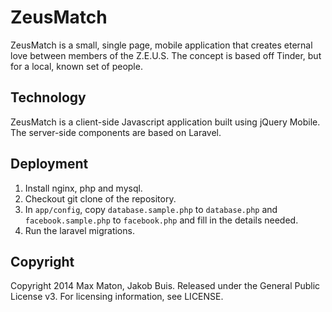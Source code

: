 ZeusMatch
=========
ZeusMatch is a small, single page, mobile application that creates eternal love between members of the Z.E.U.S. The concept is based off Tinder, but for a local, known set of people.

## Technology
ZeusMatch is a client-side Javascript application built using jQuery Mobile. The server-side components are based on Laravel. 

## Deployment
1. Install nginx, php and mysql.
1. Checkout git clone of the repository.
1. In `app/config`, copy `database.sample.php` to `database.php` and `facebook.sample.php` to `facebook.php` and fill in the details needed.
1. Run the laravel migrations.

## Copyright
Copyright 2014 Max Maton, Jakob Buis. Released under the General Public License v3. For licensing information, see LICENSE.

